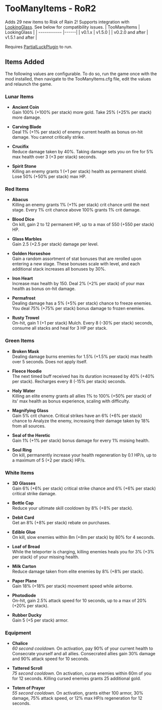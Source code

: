 # TooManyItems - RoR2
Adds 29 new items to Risk of Rain 2!
Supports integration with [LookingGlass](https://thunderstore.io/package/DropPod/LookingGlass/). See below for compatibility issues.
| TooManyItems | LookingGlass |
| ------------ |------|
| v0.1.x           | v1.5.0 |
| v0.2.0 and after | v1.5.1 and after |

Requires [PartialLuckPlugin]() to run.

## Items Added
The following values are configurable. To do so, run the game once with the mod installed, then navigate to the TooManyItems.cfg file, edit the values and relaunch the game.

### Lunar Items
- **Ancient Coin**  
Gain 100% (+100% per stack) more gold. Take 25% (+25% per stack) more damage.

- **Carving Blade**  
Deal 1% (+1% per stack) of enemy current health as bonus on-hit damage. You cannot critically strike.

- **Crucifix**  
Reduce damage taken by 40%. Taking damage sets you on fire for 5% max health over 3 (+3 per stack) seconds.

- **Spirit Stone**  
Killing an enemy grants 1 (+1 per stack) health as permanent shield. Lose 50% (+50% per stack) max HP.

### Red Items
- **Abacus**  
Killing an enemy grants 1% (+1% per stack) crit chance until the next stage. Every 1% crit chance above 100% grants 1% crit damage.

- **Blood Dice**  
On kill, gain 2 to 12 permanent HP, up to a max of 550 (+550 per stack) HP.

- **Glass Marbles**  
Gain 2.5 (+2.5 per stack) damage per level.

- **Golden Horseshoe**  
Gain a random assortment of stat bonuses that are rerolled upon entering a new stage. These bonuses scale with level, and each additional stack increases all bonuses by 30%.

- **Iron Heart**  
Increase max health by 150. Deal 2% (+2% per stack) of your max health as bonus on-hit damage.

- **Permafrost**  
Dealing damage has a 5% (+5% per stack) chance to freeze enemies. You deal 75% (+75% per stack) bonus damage to frozen enemies.

- **Rusty Trowel**  
On-hit, gain 1 (+1 per stack) Mulch. Every 8 (-30% per stack) seconds, consume all stacks and heal for 3 HP per stack.

### Green Items
- **Broken Mask**  
Dealing damage burns enemies for 1.5% (+1.5% per stack) max health over 5 seconds. Does not apply itself.  

- **Fleece Hoodie**  
The next timed buff received has its duration increased by 40% (+40% per stack). Recharges every 8 (-15% per stack) seconds.

- **Holy Water**  
Killing an elite enemy grants all allies 1% to 100% (+50% per stack) of its' max health as bonus experience, scaling with difficulty.  

- **Magnifying Glass**  
Gain 5% crit chance. Critical strikes have an 6% (+6% per stack) chance to Analyze the enemy, increasing their damage taken by 18% from all sources.  

- **Seal of the Heretic**  
Gain 1% (+1% per stack) bonus damage for every 1% msising health.  

- **Soul Ring**  
On kill, permanently increase your health regeneration by 0.1 HP/s, up to a maximum of 5 (+2 per stack) HP/s.  

### White Items
- **3D Glasses**  
Gain 6% (+6% per stack) critical strike chance and 6% (+6% per stack) critical strike damage.  

- **Bottle Cap**  
Reduce your ultimate skill cooldown by 8% (+8% per stack).  

- **Debit Card**  
Get an 8% (+8% per stack) rebate on purchases.  

- **Edible Glue**  
On kill, slow enemies within 8m (+8m per stack) by 80% for 4 seconds.  

- **Loaf of Bread**  
While the teleporter is charging, killing enemies heals you for 3% (+3% per stack) of your missing health.  

- **Milk Carton**  
Reduce damage taken from elite enemies by 8% (+8% per stack).  

- **Paper Plane**  
Gain 18% (+18% per stack) movement speed while airborne.  

- **Photodiode**  
On-hit, gain 2.5% attack speed for 10 seconds, up to a max of 20% (+20% per stack).  

- **Rubber Ducky**  
Gain 5 (+5 per stack) armor.  

### Equipment
- **Chalice**  
*60 second cooldown.* On activation, pay 90% of your current health to Consecrate yourself and all allies. Consecrated allies gain 30% damage and 90% attack speed for 10 seconds.  

- **Tattered Scroll**  
*75 second cooldown.* On activation, curse enemies within 60m of you for 12 seconds. Killing cursed enemies grants 25 additional gold.  

- **Totem of Prayer**  
*55 second cooldown.* On activation, grants either 100 armor, 30% damage, 75% attack speed, or 12% max HP/s regeneration for 12 seconds.  
